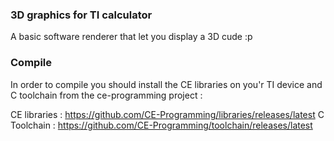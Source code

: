 ### 3D graphics for TI calculator 

A basic software renderer that let you display a 3D cude :p


### Compile 

In order to compile you should install the CE libraries on you'r TI device and C toolchain from the ce-programming project :

CE libraries : https://github.com/CE-Programming/libraries/releases/latest
C Toolchain : https://github.com/CE-Programming/toolchain/releases/latest



